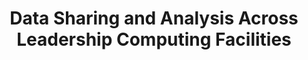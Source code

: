 ---
layout: page
title: Data Sharing and Analysis Across Leadership Computing Facilities
description: Data Sharing and Analysis Across Leadership Computing Facilities
img: assets/img/logo.png
importance: 1
category: research
tags: [data-sharing]
---